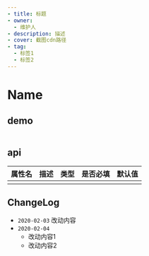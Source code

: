```yaml
---
- title: 标题
- owner:
  - 维护人
- description: 描述
- cover: 截图cdn路径
- tag:
  - 标签1
  - 标签2
---
```


# Name
## demo
```jsx
```
## api
| 属性名  | 描述                 | 类型                                                  | 是否必填 | 默认值               |
| ------ | ------------------- | ---------------------------------------------------- | ------- | ------------------- |
|        |                     |                                                      |         |                     |

## ChangeLog
- `2020-02-03` 改动内容
- `2020-02-04`
  - 改动内容1
  - 改动内容2
